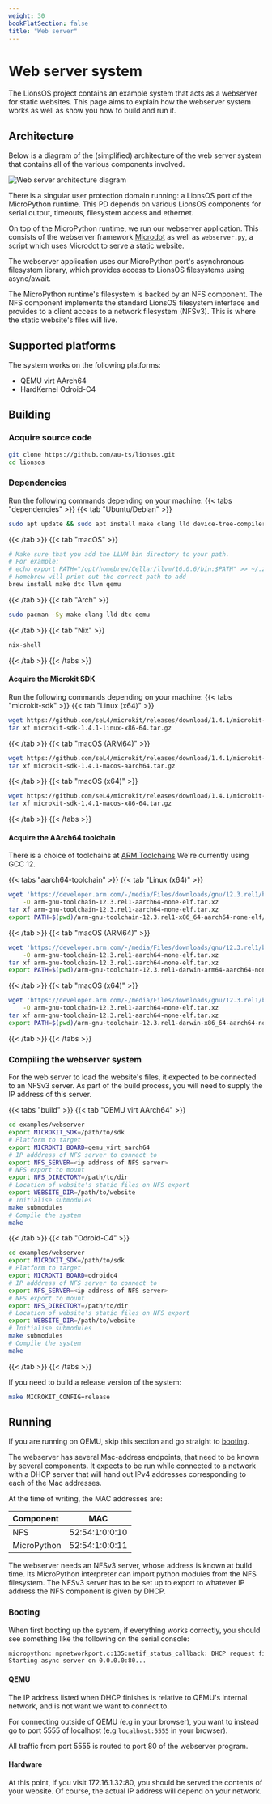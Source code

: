 ```yaml
---
weight: 30
bookFlatSection: false
title: "Web server"
---
```


# Web server system

The LionsOS project contains an example system that acts as a
webserver for static websites. This page aims to explain how the
webserver system works as well as show you how to build and run it.

## Architecture

Below is a diagram of the (simplified) architecture of the web server
system that contains all of the various components involved.

<div style="background-color: white; display: inline-block;">
    <img src="/webserver.svg" alt="Web server architecture diagram" />
</div>

There is a singular user protection domain running: a LionsOS port of
the MicroPython runtime. This PD depends on various LionsOS components
for serial output, timeouts, filesystem access and ethernet.

On top of the MicroPython runtime, we run our webserver
application. This consists of the webserver framework
[Microdot](https://github.com/miguelgrinberg/microdot) as well as
`webserver.py`, a script which uses Microdot to serve a static
website.

The webserver application uses our MicroPython port's asynchronous
filesystem library, which provides access to LionsOS filesystems using
async/await.

The MicroPython runtime's filesystem is backed by an NFS
component. The NFS component implements the standard LionsOS
filesystem interface and provides to a client access to a network
filesystem (NFSv3). This is where the static website's files will
live.

## Supported platforms

The system works on the following platforms:
* QEMU virt AArch64
* HardKernel Odroid-C4

<!-- The webserver system runs on the HardKernel Odroid-C4, just like the
Kitty system. See [Kitty/Hardware setup]({{< relref
"/docs/examples/kitty/hardware" >}}), although to run the web server
you only need an ethernet and serial connection to the Odroid-C4, the
other hardware (such as card reader and touchscreen) is not necessary.
 -->
## Building

### Acquire source code

```sh
git clone https://github.com/au-ts/lionsos.git
cd lionsos
```

### Dependencies

Run the following commands depending on your machine:
{{< tabs "dependencies" >}}
{{< tab "Ubuntu/Debian" >}}
```sh
sudo apt update && sudo apt install make clang lld device-tree-compiler unzip git qemu-system-arm
```
{{< /tab >}}
{{< tab "macOS" >}}
```sh
# Make sure that you add the LLVM bin directory to your path.
# For example:
# echo export PATH="/opt/homebrew/Cellar/llvm/16.0.6/bin:$PATH" >> ~/.zshrc
# Homebrew will print out the correct path to add
brew install make dtc llvm qemu
```
{{< /tab >}}
{{< tab "Arch" >}}
```sh
sudo pacman -Sy make clang lld dtc qemu
```
{{< /tab >}}
{{< tab "Nix" >}}
```sh
nix-shell
```
{{< /tab >}}
{{< /tabs >}}

#### Acquire the Microkit SDK

Run the following commands depending on your machine:
{{< tabs "microkit-sdk" >}}
{{< tab "Linux (x64)" >}}

```sh
wget https://github.com/seL4/microkit/releases/download/1.4.1/microkit-sdk-1.4.1-linux-x86-64.tar.gz
tar xf microkit-sdk-1.4.1-linux-x86-64.tar.gz
```
{{< /tab >}}
{{< tab "macOS (ARM64)" >}}
```sh
wget https://github.com/seL4/microkit/releases/download/1.4.1/microkit-sdk-1.4.1-macos-aarch64.tar.gz
tar xf microkit-sdk-1.4.1-macos-aarch64.tar.gz
```
{{< /tab >}}
{{< tab "macOS (x64)" >}}
```sh
wget https://github.com/seL4/microkit/releases/download/1.4.1/microkit-sdk-1.4.1-macos-x86-64.tar.gz
tar xf microkit-sdk-1.4.1-macos-x86-64.tar.gz
```
{{< /tab >}}
{{< /tabs >}}

#### Acquire the AArch64 toolchain

There is a choice of toolchains at [ARM Toolchains](https://developer.arm.com/downloads/-/arm-gnu-toolchain-downloads)
We're currently using GCC 12.

{{< tabs "aarch64-toolchain" >}}
{{< tab "Linux (x64)" >}}

```sh
wget 'https://developer.arm.com/-/media/Files/downloads/gnu/12.3.rel1/binrel/arm-gnu-toolchain-12.3.rel1-x86_64-aarch64-none-elf.tar.xz?rev=a8bbb76353aa44a69ce6b11fd560142d&hash=20124930455F791137DDEA1F0AF79B10' \
    -O arm-gnu-toolchain-12.3.rel1-aarch64-none-elf.tar.xz
tar xf arm-gnu-toolchain-12.3.rel1-aarch64-none-elf.tar.xz
export PATH=$(pwd)/arm-gnu-toolchain-12.3.rel1-x86_64-aarch64-none-elf/bin:$PATH
```
{{< /tab >}}
{{< tab "macOS (ARM64)" >}}
```sh
wget 'https://developer.arm.com/-/media/Files/downloads/gnu/12.3.rel1/binrel/arm-gnu-toolchain-12.3.rel1-darwin-arm64-aarch64-none-elf.tar.xz?rev=cc2c1d03bcfe414f82b9d5b30d3a3d0d&hash=FBA1F3807EC2AA946B3170422669D15A' \
    -O arm-gnu-toolchain-12.3.rel1-aarch64-none-elf.tar.xz
tar xf arm-gnu-toolchain-12.3.rel1-aarch64-none-elf.tar.xz
export PATH=$(pwd)/arm-gnu-toolchain-12.3.rel1-darwin-arm64-aarch64-none-elf/bin:$PATH
```
{{< /tab >}}
{{< tab "macOS (x64)" >}}
```sh
wget 'https://developer.arm.com/-/media/Files/downloads/gnu/12.3.rel1/binrel/arm-gnu-toolchain-12.3.rel1-darwin-x86_64-aarch64-none-elf.tar.xz?rev=78193d7740294ebe8dbaa671bb5011b2&hash=1DF8812C4FFB7B78C589E702CFDE4471' \
    -O arm-gnu-toolchain-12.3.rel1-aarch64-none-elf.tar.xz
tar xf arm-gnu-toolchain-12.3.rel1-aarch64-none-elf.tar.xz
export PATH=$(pwd)/arm-gnu-toolchain-12.3.rel1-darwin-x86_64-aarch64-none-elf/bin:$PATH
```
{{< /tab >}}
{{< /tabs >}}

### Compiling the webserver system

For the web server to load the website's files, it expected to be
connected to an NFSv3 server. As part of the build process, you will
need to supply the IP address of this server.

{{< tabs "build" >}}
{{< tab "QEMU virt AArch64" >}}
```sh
cd examples/webserver
export MICROKIT_SDK=/path/to/sdk
# Platform to target
export MICROKTI_BOARD=qemu_virt_aarch64
# IP adddress of NFS server to connect to
export NFS_SERVER=<ip address of NFS server>
# NFS export to mount
export NFS_DIRECTORY=/path/to/dir
# Location of website's static files on NFS export
export WEBSITE_DIR=/path/to/website
# Initialise submodules
make submodules
# Compile the system
make
```
{{< /tab >}}
{{< tab "Odroid-C4" >}}
```sh
cd examples/webserver
export MICROKIT_SDK=/path/to/sdk
# Platform to target
export MICROKTI_BOARD=odroidc4
# IP adddress of NFS server to connect to
export NFS_SERVER=<ip address of NFS server>
# NFS export to mount
export NFS_DIRECTORY=/path/to/dir
# Location of website's static files on NFS export
export WEBSITE_DIR=/path/to/website
# Initialise submodules
make submodules
# Compile the system
make
```
{{< /tab >}}
{{< /tabs >}}

If you need to build a release version of the system:
```sh
make MICROKIT_CONFIG=release
```

## Running

If you are running on QEMU, skip this section and go straight to [booting](#booting).

The webserver has several Mac-address endpoints, that need to be known by
several components.  It expects to be run while connected to a network
with a DHCP server that will hand out IPv4 addresses corresponding to
each of the Mac addresses.

At the time of writing, the MAC addresses are:

| Component   |      MAC       |
|:------------|:--------------:|
| NFS         | 52:54:1:0:0:10 |
| MicroPython | 52:54:1:0:0:11 |

The webserver needs an NFSv3 server, whose address is known at build
time.  Its MicroPython interpreter can import python modules from the
NFS filesystem.  The NFSv3 server has to be set up to export to
whatever IP address the NFS component is given by DHCP.

### Booting

When first booting up the system, if everything works correctly, you
should see something like the following on the serial console:

```sh
micropython: mpnetworkport.c:135:netif_status_callback: DHCP request finished, IP address for netif e0 is: 172.16.1.32
Starting async server on 0.0.0.0:80...
```

#### QEMU

The IP address listed when DHCP finishes is relative to QEMU's internal network,
and is not want we want to connect to.

For connecting outside of QEMU (e.g in your browser), you want to instead go to
port 5555 of localhost (e.g `localhost:5555` in your browser).

All traffic from port 5555 is routed to port 80 of the webserver program.

#### Hardware

At this point, if you visit 172.16.1.32:80, you should be served the
contents of your website. Of course, the actual IP address will depend
on your network.
